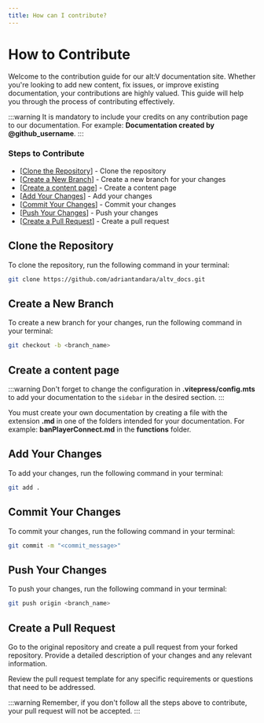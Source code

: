 ```yaml
---
title: How can I contribute?
---
```


# How to Contribute

Welcome to the contribution guide for our alt:V documentation site. Whether you're looking to add new content, fix issues, or improve existing documentation, your contributions are highly valued. This guide will help you through the process of contributing effectively.

:::warning
It is mandatory to include your credits on any contribution page to our documentation. For example: **Documentation created by @github_username**.
:::

### Steps to Contribute

-   [[Clone the Repository](#clone-the-repository)] - Clone the repository
-   [[Create a New Branch](#create-a-new-branch)] - Create a new branch for your changes
-   [[Create a content page](#create-a-content-page)] - Create a content page
-   [[Add Your Changes](#add-your-changes)] - Add your changes
-   [[Commit Your Changes](#commit-your-changes)] - Commit your changes
-   [[Push Your Changes](#push-your-changes)] - Push your changes
-   [[Create a Pull Request](#create-a-pull-request)] - Create a pull request

## Clone the Repository

To clone the repository, run the following command in your terminal:

```bash
git clone https://github.com/adriantandara/altv_docs.git
```

## Create a New Branch

To create a new branch for your changes, run the following command in your terminal:

```bash
git checkout -b <branch_name>
```

## Create a content page

:::warning
Don't forget to change the configuration in **.vitepress/config.mts** to add your documentation to the `sidebar` in the desired section.
:::

You must create your own documentation by creating a file with the extension **.md** in one of the folders intended for your documentation. For example: **banPlayerConnect.md** in the **functions** folder.

## Add Your Changes

To add your changes, run the following command in your terminal:

```bash
git add .
```

## Commit Your Changes

To commit your changes, run the following command in your terminal:

```bash
git commit -m "<commit_message>"
```

## Push Your Changes

To push your changes, run the following command in your terminal:

```bash
git push origin <branch_name>
```

## Create a Pull Request

Go to the original repository and create a pull request from your forked repository. Provide a detailed description of your changes and any relevant information.

Review the pull request template for any specific requirements or questions that need to be addressed.

:::warning
Remember, if you don't follow all the steps above to contribute, your pull request will not be accepted.
:::
